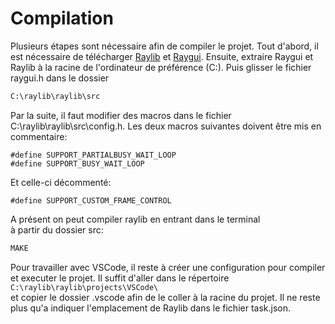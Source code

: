 # Compilation
Plusieurs étapes sont nécessaire afin de compiler le projet. 
Tout d'abord, il est nécessaire de télécharger [Raylib](https://github.com/raysan5/raylib/releases/tag/5.0) et [Raygui](https://github.com/raysan5/raygui/releases/tag/4.0). 
Ensuite, extraire Raygui et Raylib à la racine de l'ordinateur de préférence (C:\). 
Puis glisser le fichier raygui.h dans le dossier  
```bash
C:\raylib\raylib\src
```
Par la suite, il faut modifier des macros dans le fichier C:\raylib\raylib\src\config.h.
Les deux macros suivantes doivent être mis en commentaire: 
```
#define SUPPORT_PARTIALBUSY_WAIT_LOOP 
#define SUPPORT_BUSY_WAIT_LOOP  
```
Et celle-ci décommenté: 
```
#define SUPPORT_CUSTOM_FRAME_CONTROL 
```
A présent on peut compiler raylib en entrant dans le terminal  
à partir du dossier src: 
```bash
MAKE
```

Pour travailler avec VSCode, il reste à créer une configuration pour compiler et executer le projet. 
Il suffit d'aller dans le répertoire `C:\raylib\raylib\projects\VSCode\`  
et copier le dossier .vscode afin de le coller à la racine du projet. 
Il ne reste plus qu'a indiquer l'emplacement de Raylib dans le fichier task.json.  
